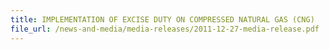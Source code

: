 ```yaml
---
title: IMPLEMENTATION OF EXCISE DUTY ON COMPRESSED NATURAL GAS (CNG)
file_url: /news-and-media/media-releases/2011-12-27-media-release.pdf
---
```

